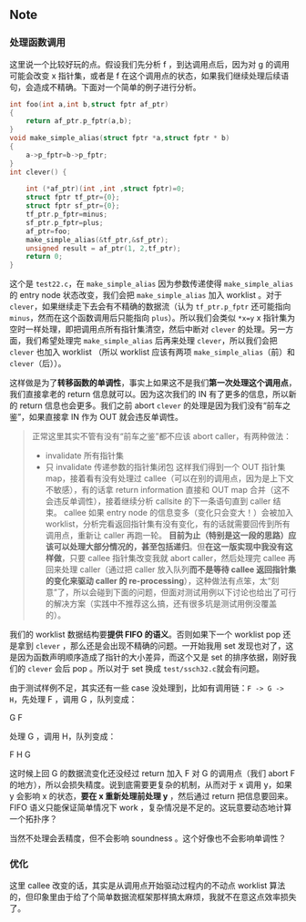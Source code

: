 ## Note

### 处理函数调用

这里说一个比较好玩的点。假设我们先分析 f ，到达调用点后，因为对 g 的调用可能会改变 x 指针集，或者是 f 在这个调用点的状态，如果我们继续处理后续语句，会造成不精确。下面对一个简单的例子进行分析。

```c
int foo(int a,int b,struct fptr af_ptr)
{
    return af_ptr.p_fptr(a,b);
}
void make_simple_alias(struct fptr *a,struct fptr * b)
{
    a->p_fptr=b->p_fptr;
}
int clever() {
  
    int (*af_ptr)(int ,int ,struct fptr)=0;
    struct fptr tf_ptr={0};
    struct fptr sf_ptr={0};
    tf_ptr.p_fptr=minus;
    sf_ptr.p_fptr=plus;
    af_ptr=foo;
    make_simple_alias(&tf_ptr,&sf_ptr);
    unsigned result = af_ptr(1, 2,tf_ptr);
    return 0;
}
```

这个是 `test22.c`，在 `make_simple_alias` 因为参数传递使得 `make_simple_alias` 的 entry node 状态改变，我们会把 `make_simple_alias` 加入 worklist 。对于 `clever`，如果继续走下去会有不精确的数据流（认为 `tf_ptr.p_fptr` 还可能指向 `minus`，然而在这个函数调用后只能指向 `plus`）。所以我们会类似 `*x=y` x 指针集为空时一样处理，即把调用点所有指针集清空，然后中断对 `clever` 的处理。另一方面，我们希望处理完 `make_simple_alias` 后再来处理 `clever`，所以我们会把 `clever` 也加入 worklist （所以 worklist 应该有两项 `make_simple_alias`（前）和 `clever`（后））。

这样做是为了**转移函数的单调性**，事实上如果这不是我们**第一次处理这个调用点**，我们直接拿老的 return 信息就可以。因为这次我们的 IN 有了更多的信息，所以新的 return 信息也会更多。我们之前 abort `clever` 的处理是因为我们没有“前车之鉴”，如果直接拿 IN 作为 OUT 就会违反单调性。

> 正常这里其实不管有没有“前车之鉴”都不应该 abort caller，有两种做法：
> - invalidate 所有指针集
> - 只 invalidate 传递参数的指针集闭包
> 这样我们得到一个 OUT 指针集 map，接着看有没有处理过 callee（可以在别的调用点，因为是上下文不敏感），有的话拿 return information 直接和 OUT map 合并（这不会违反单调性），接着继续分析 callsite 的下一条语句直到 caller 结束。
> callee 如果 entry node 的信息变多（变化只会变大！）会被加入 worklist，分析完看返回指针集有没有变化，有的话就需要回传到所有调用点，重新让 caller 再跑一轮。
> **目前为止（特别是这一段的思路）应该可以处理大部分情况的，甚至包括递归**。但**在这一版实现中我没有这样做**，只要 callee 指针集改变我就 abort caller，然后处理完 callee 再回来处理 caller（通过把 caller 放入队列**而不是等待 callee 返回指针集的变化来驱动 caller 的 re-processing**），这种做法有点笨，太“刻意”了，所以会碰到下面的问题，但面对测试用例以下讨论也给出了可行的解决方案（实践中不推荐这么搞，还有很多坑是测试用例没覆盖的）。

我们的 worklist 数据结构要**提供 FIFO 的语义**。否则如果下一个 worklist pop 还是拿到 `clever` ，那么还是会出现不精确的问题。一开始我用 set 发现也对了，这是因为函数声明顺序造成了指针的大小差异，而这个又是 set 的排序依据，刚好我们的 `clever` 会后 pop 。所以对于 set 换成 `test/ssch32.c`就会有问题。

由于测试样例不足，其实还有一些 case 没处理到，比如有调用链：`F -> G -> H`，先处理 F ，调用 G ，队列变成：
  
  G F

处理 G ，调用 H，队列变成：

  F H G

这时候上回 G 的数据流变化还没经过 return 加入 F 对 G 的调用点（我们 abort F 的地方），所以会损失精度。说到底需要更复杂的机制，从而对于 x 调用 y，如果 y 会影响 x 的状态，**要在 x 重新处理前处理 y** ，然后通过 return 把信息要回来。FIFO 语义只能保证简单情况下 work ，复杂情况是不足的。这玩意要动态地计算一个拓扑序？

当然不处理会丢精度，但不会影响 soundness 。这个好像也不会影响单调性？

### 优化

这里 callee 改变的话，其实是从调用点开始驱动过程内的不动点 worklist 算法的，但印象里由于给了个简单数据流框架那样搞太麻烦，我就不在意这点效率损失了。
